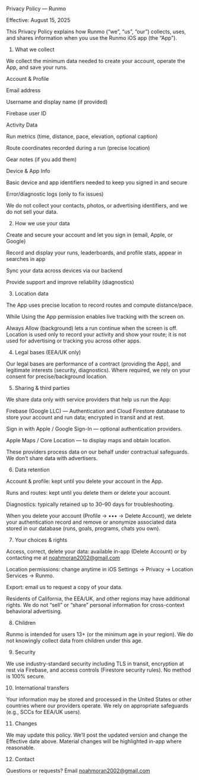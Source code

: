 Privacy Policy — Runmo

Effective: August 15, 2025

This Privacy Policy explains how Runmo (“we”, “us”, “our”) collects, uses, and shares information when you use the Runmo iOS app (the “App”).

1) What we collect

We collect the minimum data needed to create your account, operate the App, and save your runs.

Account & Profile

Email address

Username and display name (if provided)

Firebase user ID

Activity Data

Run metrics (time, distance, pace, elevation, optional caption)

Route coordinates recorded during a run (precise location)

Gear notes (if you add them)

Device & App Info

Basic device and app identifiers needed to keep you signed in and secure

Error/diagnostic logs (only to fix issues)

We do not collect your contacts, photos, or advertising identifiers, and we do not sell your data.

2) How we use your data

Create and secure your account and let you sign in (email, Apple, or Google)

Record and display your runs, leaderboards, and profile stats, appear in searches in app

Sync your data across devices via our backend

Provide support and improve reliability (diagnostics)

3) Location data

The App uses precise location to record routes and compute distance/pace.

While Using the App permission enables live tracking with the screen on.

Always Allow (background) lets a run continue when the screen is off.
Location is used only to record your activity and show your route; it is not used for advertising or tracking you across other apps.

4) Legal bases (EEA/UK only)

Our legal bases are performance of a contract (providing the App), and legitimate interests (security, diagnostics). Where required, we rely on your consent for precise/background location.

5) Sharing & third parties

We share data only with service providers that help us run the App:

Firebase (Google LLC) — Authentication and Cloud Firestore database to store your account and run data; encrypted in transit and at rest.

Sign in with Apple / Google Sign-In — optional authentication providers.

Apple Maps / Core Location — to display maps and obtain location.

These providers process data on our behalf under contractual safeguards. We don’t share data with advertisers.

6) Data retention

Account & profile: kept until you delete your account in the App.

Runs and routes: kept until you delete them or delete your account.

Diagnostics: typically retained up to 30–90 days for troubleshooting.

When you delete your account (Profile → ••• → Delete Account), we delete your authentication record and remove or anonymize associated data stored in our database (runs, goals, programs, chats you own).

7) Your choices & rights

Access, correct, delete your data: available in-app (Delete Account) or by contacting me at noahmoran2002@gmail.com

Location permissions: change anytime in iOS Settings → Privacy → Location Services → Runmo.

Export: email us to request a copy of your data.

Residents of California, the EEA/UK, and other regions may have additional rights. We do not “sell” or “share” personal information for cross-context behavioral advertising.

8) Children

Runmo is intended for users 13+ (or the minimum age in your region). We do not knowingly collect data from children under this age.

9) Security

We use industry-standard security including TLS in transit, encryption at rest via Firebase, and access controls (Firestore security rules). No method is 100% secure.

10) International transfers

Your information may be stored and processed in the United States or other countries where our providers operate. We rely on appropriate safeguards (e.g., SCCs for EEA/UK users).

11) Changes

We may update this policy. We’ll post the updated version and change the Effective date above. Material changes will be highlighted in-app where reasonable.

12) Contact

Questions or requests? Email noahmoran2002@gmail.com
